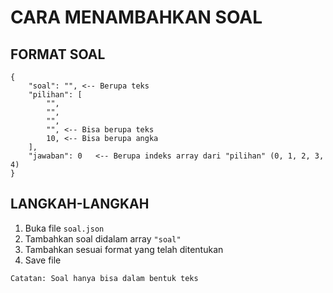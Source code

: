 # CARA MENAMBAHKAN SOAL

## FORMAT SOAL

```
{
    "soal": "", <-- Berupa teks
    "pilihan": [
        "",
        "",
        "",
        "", <-- Bisa berupa teks
        10, <-- Bisa berupa angka
    ],
    "jawaban": 0   <-- Berupa indeks array dari "pilihan" (0, 1, 2, 3, 4)
}
```

## LANGKAH-LANGKAH

1. Buka file `soal.json`
2. Tambahkan soal didalam array `"soal"`
3. Tambahkan sesuai format yang telah ditentukan
4. Save file

`Catatan: Soal hanya bisa dalam bentuk teks`
